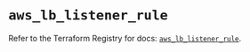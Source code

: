 # `aws_lb_listener_rule`

Refer to the Terraform Registry for docs: [`aws_lb_listener_rule`](https://registry.terraform.io/providers/hashicorp/aws/4.67.0/docs/resources/lb_listener_rule).
